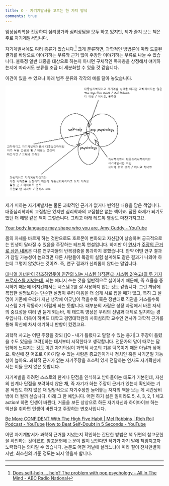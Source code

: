 ```yaml
---
title: O - 자기계발서를 고르는 한 가지 방식
comments: true
---
```


임상심리학을 전공하여 심리평가와 심리상담을 모두 하고 있지만, 제가 즐겨 보는 책은 주로 자기계발서입니다. 

자기계발서에도 여러 종류가 있습니다.[^1] 크게 분류하면, 과학적인 방법론에 따라 도출된 결과를 바탕으로 이야기하는 부류와 근거 없이 주장만 이야기하는 부류로 나눌 수 있습니다. 불특정 일반 대중을 대상으로 하는지 아니면 구체적인 독자층을 상정해서 얘기하는지에 따라서도 분류를 조금 더 세분화할 수 있을 것 같습니다.

이견이 있을 수 있으나 아래 범주 분류와 각각의 예를 달아 놓았습니다. 

<img src="/assets/drawing.jpg"/>

제가 피하는 자기계발서는 물론 과학적인 근거가 없거나 빈약한 내용을 담은 책입니다. 대중심리학과의 교집합은 있지만 심리학과의 교집합은 없는 책이죠. 잠깐 화제가 되기도 했던 더 해빙 같은 책이 그렇습니다. 그리고 아래 테드톡 영상도 마찬가지고요.

[Your body language may shape who you are. Amy Cuddy - YouTube](https://www.youtube.com/watch?v=Ks-_Mh1QhMc)

몸의 자세를 바르게 하는 것만으로도 호르몬이 변화되고 자신감이 상승하며 궁극적으로는 인생이 달라질 수 있음을 주장하는 테드톡 연설입니다. 하지만 이 [연사](https://www.amycuddy.com/)가 [주장의 근거로 삼은 내용](https://scholar.google.com/citations?view_op=view_citation&hl=en&user=1kdjewoAAAAJ&citation_for_view=1kdjewoAAAAJ:Y0pCki6q_DkC)은 다른 연구자들의 반복검증을 통과하지 못했습니다. 만약 어떤 연구 결과가 참일 가능성이 높으려면 다른 사람들이 똑같이 실험 설계해도 같은 결과가 나와야 하는데 그렇지 않았다는 것이죠. 즉, 연구 결과가 신뢰롭지 않다는 말입니다.

[대니얼 카너만이 강조하였듯이 인간의 뇌는 시스템 1(직관)과 시스템 2(숙고)의 두 가지 프로세스를 지녔는데](https://slowdive14.tistory.com/1299426), 뇌는 에너지 쓰는 것을 일반적으로 싫어하기 때문에, 즉 효율을 중시하기 때문에 어지간해서는 시스템 2를 잘 사용하지 않는 것도 같습니다. 그런 까닭에 복잡한 설명보다는 단순한 설명이 우리 마음을 더 쉽게 사로 잡을 때가 많고, 특히 그 설명이 기존에 우리가 지닌 생각에 어긋남이 적을수록 혹은 정반대로 직관을 거스를수록 시스템 2가 작동하기 어렵게 되는 듯합니다. 대부분의 사람은 성장 과정에서 바른 자세의 중요성을 여러 번 듣게 되는바, 위 테드톡 영상은 우리의 신념과 대체로 일치하는 경우입니다. 더욱이 하버드 대학교 경영대학원의 사회심리학 교수인 연사가 과학적 근거를 통해 확신에 차서 얘기하니 반향이 컸겠고요.

과학적 사고는 어떤 주장을 갖되 [[O - 내가 틀렸다고 말할 수 있는 용기|그 주장이 틀렸을 수도 있음을 고려]]하는 데서부터 시작한다고 생각합니다. 전문가의 말이 때로는 답답하게 느껴지는 것도 이런 자기의심이 과학적 사고의 기본 덕목이기 때문 아닐까 싶어요. 확신에 찬 어조로 이야기할 수 있는 사람은 종교인이거나 정치인 혹은 사기꾼일 가능성이 높아요. 과학적 근거가 없는 자기주장을 호소력 있게 전달하는 연사도 자기확신에서는 이들 못지 않은 듯합니다. 

자기계발을 하려면 스스로의 한계나 단점을 인식하고 받아들이는 태도가 기본인데, 자신의 한계나 단점을 보려하지 않은 채, 즉 자기가 하는 주장이 근거가 있는지 확인하는 기본 작업도 하지 않은 채 일방적으로 자기주장만 늘어놓는 저자의 책을 보는 게 시간낭비밖에 더 될까 싶습니다. 아래 그 한 예입니다. 어떤 하기 싫은 일이라도 5, 4, 3, 2, 1 세고 action! 하면 인생이 바뀐다, 거울을 보든 상상으로 하든 자기자신과 하이파이브 하는 액션을 취하면 인생이 바뀐다고 주장하는 변호사입니다. 

[Be More CONFIDENT With The High Five Habit | Mel Robbins | Rich Roll Podcast - YouTube](https://www.youtube.com/watch?v=T6_RCZ54gy4&feature=youtu.be)
[How to Beat Self-Doubt in 5 Seconds - YouTube](https://www.youtube.com/watch?v=IaBg1XzDnSU)

어떤 자기계발서가 과학적 근거를 지녔는지 확인하는 간단한 방법은 책 뒤편의 참고문헌을 확인하는 것이겠죠. 참고문헌에 논문이 많이 보인다면 작가가 자기 말에 책임지고자 노력했다는 의미일 수 있습니다. 논문도 어떤 저널에 실리느냐에 따라 질이 천차만별이지만, 최소한의 기준 정도는 되지 않을까 합니다. 


---
[^1]: [Does self-help ... help? The problem with pop psychology - All In The Mind - ABC Radio National](https://www.abc.net.au/radionational/programs/allinthemind/self-help-and-the-problem-with-pop-psychology/13380476)